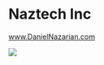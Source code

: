 # Naztech Inc

<a href="https://www.danielnazarian.com" target="_blank">www.DanielNazarian.com</a>

![](https://1.gravatar.com/avatar/66dee577a79dae0c6516514b921c420bd4ba4bb9aeb171a2ed3cc338daed64c2?size=512)
